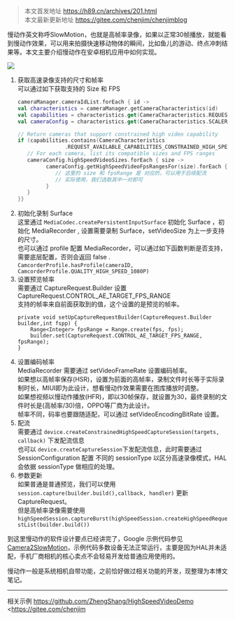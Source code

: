 

> 本文首发地址 <https://h89.cn/archives/201.html>   
> 本文最新更新地址 <https://gitee.com/chenjim/chenjimblog>  

慢动作英文称呼SlowMotion，也就是高帧率录像，如果以正常30帧播放，就能看到慢动作效果，可以用来拍摄快速移动物体的瞬间，比如鱼儿的游动、终点冲刺结果等。本文主要介绍慢动作在安卓相机应用中如何实现。

![](https://pic.chenjim.com/202403010948924.gif)

1. 获取高速录像支持的尺寸和帧率  
   可以通过如下获取支持的 Size 和 FPS  
   ```kotlin
   cameraManager.cameraIdList.forEach { id ->
   val characteristics = cameraManager.getCameraCharacteristics(id)
   val capabilities = characteristics.get(CameraCharacteristics.REQUEST_AVAILABLE_CAPABILITIES)!!
   val cameraConfig = characteristics.get(CameraCharacteristics.SCALER_STREAM_CONFIGURATION_MAP)!!

   // Return cameras that support constrained high video capability
   if (capabilities.contains(CameraCharacteristics
                  .REQUEST_AVAILABLE_CAPABILITIES_CONSTRAINED_HIGH_SPEED_VIDEO)) {
      // For each camera, list its compatible sizes and FPS ranges
      cameraConfig.highSpeedVideoSizes.forEach { size ->
            cameraConfig.getHighSpeedVideoFpsRangesFor(size).forEach { fpsRange ->
               // 这里的 size 和 fpsRange 是 对应的，可以用于后续配流
               // 实际使用，我们选取其中一对即可
            }
      }
   }}
   ```
2. 初始化录制 Surface   
   这里通过 `MediaCodec.createPersistentInputSurface` 初始化 Surface ，初始化 MediaRecorder , 设置需要录制 Surface，setVideoSize 为上一步支持的尺寸。   
   也可以通过 profile 配置 MediaRecorder，可以通过如下函数判断是否支持，需要底层配置，否则会返回 false .   
   `CamcorderProfile.hasProfile(cameraID, CamcorderProfile.QUALITY_HIGH_SPEED_1080P)`     
3. 设置预览帧率  
   需要通过 CaptureRequest.Builder 设置 CaptureRequest.CONTROL_AE_TARGET_FPS_RANGE  
   支持的帧率来自前面获取到的值，这个设置的是预览的帧率。  
   ```
   private void setUpCaptureRequestBuilder(CaptureRequest.Builder builder,int fspp) {
       Range<Integer> fpsRange = Range.create(fps, fps);
       builder.set(CaptureRequest.CONTROL_AE_TARGET_FPS_RANGE, fpsRange);
   }
   ```
4. 设置编码帧率  
   MediaRecorder 需要通过 setVideoFrameRate 设置编码帧率。  
   如果想以高帧率保存(HSR)，设置为前面的高帧率，录制文件时长等于实际录制时长，MIUI即为此设计，想看慢动作效果需要在图库播放时调整。  
   如果想视频以慢动作播放(HFR)，即以30帧保存，就设置为30，最终录制的文件时长是(高帧率/30)倍，OPPO等厂商为此设计。  
   帧率不同，码率也要跟随适配，可以通过 setVideoEncodingBitRate 设置。  
5. 配流  
   需要通过 `device.createConstrainedHighSpeedCaptureSession(targets, callback)` 下发配流信息  
   也可以 `device.createCaptureSession`下发配流信息，此时需要通过 SessionConfiguration 配置 不同的 sessionType 以区分高速录像模式，HAL 会依据 sessionType 做相应的处理。  
6. 参数更新  
   如果普通是普通预览，我们可以使用 `session.capture(builder.build(),callback, handler)` 更新 CaptureRequest。  
   但是高帧率录像需要使用 `highSpeedSession.captureBurst(highSpeedSession.createHighSpeedRequestList(builder.build())`  

到这里慢动作的软件设计要点已经讲完了，Google 示例代码参见  [Camera2SlowMotion](https://gitee.com/chenjim/CameraDemo/tree/master/Camera2SlowMotion)，示例代码多数设备无法正常运行，主要是因为HAL并未适配，手机厂商相机的核心卖点不会轻易开发给普通应用使用的。  

慢动作一般是系统相机自带功能，之前恰好做过相关功能的开发，现整理为本博文笔记。

---

相关示例 
<https://github.com/ZhengShang/HighSpeedVideoDemo>   
<https://gitee.com/chenjim